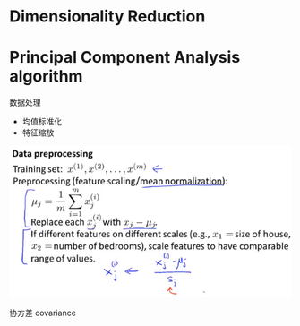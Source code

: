 # Dimensionality Reduction

# Principal Component Analysis algorithm



数据处理

* 均值标准化
* 特征缩放

![1620822930142](..\image\1620822930142.png)

协方差 covariance